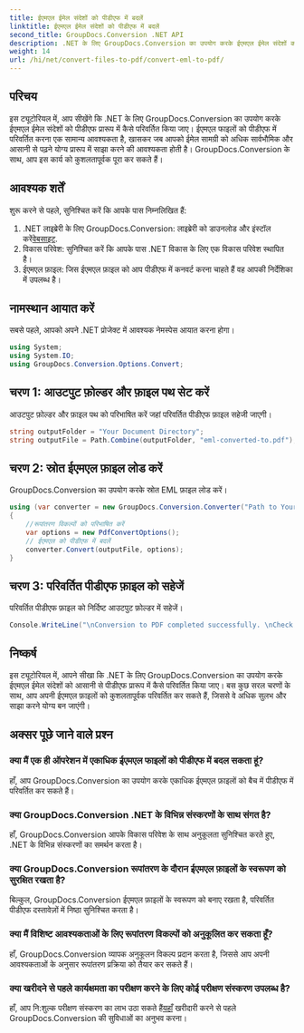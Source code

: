 ```yaml
---
title: ईएमएल ईमेल संदेशों को पीडीएफ में बदलें
linktitle: ईएमएल ईमेल संदेशों को पीडीएफ में बदलें
second_title: GroupDocs.Conversion .NET API
description: .NET के लिए GroupDocs.Conversion का उपयोग करके ईएमएल ईमेल संदेशों को आसानी से पीडीएफ में परिवर्तित करना सीखें।
weight: 14
url: /hi/net/convert-files-to-pdf/convert-eml-to-pdf/
---
```

## परिचय
इस ट्यूटोरियल में, आप सीखेंगे कि .NET के लिए GroupDocs.Conversion का उपयोग करके ईएमएल ईमेल संदेशों को पीडीएफ प्रारूप में कैसे परिवर्तित किया जाए। ईएमएल फाइलों को पीडीएफ में परिवर्तित करना एक सामान्य आवश्यकता है, खासकर जब आपको ईमेल सामग्री को अधिक सार्वभौमिक और आसानी से पढ़ने योग्य प्रारूप में साझा करने की आवश्यकता होती है। GroupDocs.Conversion के साथ, आप इस कार्य को कुशलतापूर्वक पूरा कर सकते हैं।
## आवश्यक शर्तें
शुरू करने से पहले, सुनिश्चित करें कि आपके पास निम्नलिखित हैं:
1.  .NET लाइब्रेरी के लिए GroupDocs.Conversion: लाइब्रेरी को डाउनलोड और इंस्टॉल करें[वेबसाइट](https://releases.groupdocs.com/conversion/net/).
2. विकास परिवेश: सुनिश्चित करें कि आपके पास .NET विकास के लिए एक विकास परिवेश स्थापित है।
3. ईएमएल फ़ाइल: जिस ईएमएल फ़ाइल को आप पीडीएफ में कनवर्ट करना चाहते हैं वह आपकी निर्देशिका में उपलब्ध है।

## नामस्थान आयात करें
सबसे पहले, आपको अपने .NET प्रोजेक्ट में आवश्यक नेमस्पेस आयात करना होगा। 
```csharp
using System;
using System.IO;
using GroupDocs.Conversion.Options.Convert;
```
## चरण 1: आउटपुट फ़ोल्डर और फ़ाइल पथ सेट करें
आउटपुट फ़ोल्डर और फ़ाइल पथ को परिभाषित करें जहां परिवर्तित पीडीएफ फ़ाइल सहेजी जाएगी।
```csharp
string outputFolder = "Your Document Directory";
string outputFile = Path.Combine(outputFolder, "eml-converted-to.pdf");
```
## चरण 2: स्रोत ईएमएल फ़ाइल लोड करें
GroupDocs.Conversion का उपयोग करके स्रोत EML फ़ाइल लोड करें।
```csharp
using (var converter = new GroupDocs.Conversion.Converter("Path to Your EML File"))
{
    //रूपांतरण विकल्पों को परिभाषित करें
    var options = new PdfConvertOptions();
    // ईएमएल को पीडीएफ में बदलें
    converter.Convert(outputFile, options);
}
```
## चरण 3: परिवर्तित पीडीएफ फ़ाइल को सहेजें
परिवर्तित पीडीएफ फ़ाइल को निर्दिष्ट आउटपुट फ़ोल्डर में सहेजें।
```csharp
Console.WriteLine("\nConversion to PDF completed successfully. \nCheck output in {0}", outputFolder);
```

## निष्कर्ष
इस ट्यूटोरियल में, आपने सीखा कि .NET के लिए GroupDocs.Conversion का उपयोग करके ईएमएल ईमेल संदेशों को आसानी से पीडीएफ प्रारूप में कैसे परिवर्तित किया जाए। बस कुछ सरल चरणों के साथ, आप अपनी ईएमएल फ़ाइलों को कुशलतापूर्वक परिवर्तित कर सकते हैं, जिससे वे अधिक सुलभ और साझा करने योग्य बन जाएंगी।
## अक्सर पूछे जाने वाले प्रश्न
### क्या मैं एक ही ऑपरेशन में एकाधिक ईएमएल फाइलों को पीडीएफ में बदल सकता हूं?
हाँ, आप GroupDocs.Conversion का उपयोग करके एकाधिक ईएमएल फ़ाइलों को बैच में पीडीएफ में परिवर्तित कर सकते हैं।
### क्या GroupDocs.Conversion .NET के विभिन्न संस्करणों के साथ संगत है?
हाँ, GroupDocs.Conversion आपके विकास परिवेश के साथ अनुकूलता सुनिश्चित करते हुए, .NET के विभिन्न संस्करणों का समर्थन करता है।
### क्या GroupDocs.Conversion रूपांतरण के दौरान ईएमएल फ़ाइलों के स्वरूपण को सुरक्षित रखता है?
बिल्कुल, GroupDocs.Conversion ईएमएल फ़ाइलों के स्वरूपण को बनाए रखता है, परिवर्तित पीडीएफ दस्तावेज़ों में निष्ठा सुनिश्चित करता है।
### क्या मैं विशिष्ट आवश्यकताओं के लिए रूपांतरण विकल्पों को अनुकूलित कर सकता हूँ?
हाँ, GroupDocs.Conversion व्यापक अनुकूलन विकल्प प्रदान करता है, जिससे आप अपनी आवश्यकताओं के अनुसार रूपांतरण प्रक्रिया को तैयार कर सकते हैं।
### क्या खरीदने से पहले कार्यक्षमता का परीक्षण करने के लिए कोई परीक्षण संस्करण उपलब्ध है?
 हाँ, आप नि:शुल्क परीक्षण संस्करण का लाभ उठा सकते हैं[यहाँ](https://releases.groupdocs.com/) खरीदारी करने से पहले GroupDocs.Conversion की सुविधाओं का अनुभव करना।